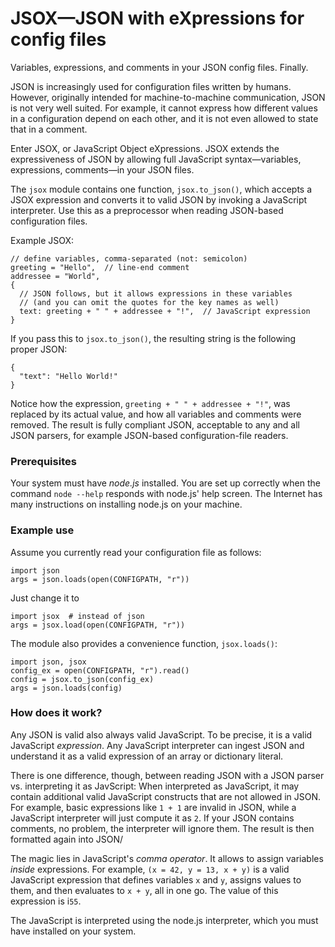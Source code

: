 # JSOX—JSON with eXpressions for config files

Variables, expressions, and comments in your JSON config files. Finally.

JSON is increasingly used for configuration files written by humans. However,
originally intended for machine-to-machine communication, JSON is not very well
suited. For example, it cannot express how different values in a configuration
depend on each other, and it is not even allowed to state that in a comment.

Enter JSOX, or JavaScript Object eXpressions. JSOX extends the expressiveness
of JSON by allowing full JavaScript syntax—variables, expressions, comments—in
your JSON files.

The `jsox` module contains one function, `jsox.to_json()`, which accepts a JSOX
expression and converts it to valid JSON by invoking a JavaScript interpreter.
Use this as a preprocessor when reading JSON-based configuration files.

Example JSOX:
```
// define variables, comma-separated (not: semicolon)
greeting = "Hello",  // line-end comment
addressee = "World",
{ 
  // JSON follows, but it allows expressions in these variables
  // (and you can omit the quotes for the key names as well)
  text: greeting + " " + addressee + "!",  // JavaScript expression
}
```
If you pass this to `jsox.to_json()`, the resulting string is the following
proper JSON:
```
{
  "text": "Hello World!"
}
```
Notice how the expression, `greeting + " " + addressee + "!"`, was replaced by
its actual value, and how all variables and comments were removed. The result
is fully compliant JSON, acceptable to any and all JSON parsers, for example
JSON-based configuration-file readers.

### Prerequisites

Your system must have _node.js_ installed. You are set up correctly when the
command `node --help` responds with node.js' help screen. The Internet has
many instructions on installing node.js on your machine.

### Example use

Assume you currently read your configuration file as follows:
```
import json
args = json.loads(open(CONFIGPATH, "r"))
```
Just change it to
```
import jsox  # instead of json
args = jsox.load(open(CONFIGPATH, "r"))
```
The module also provides a convenience function, `jsox.loads()`:
```
import json, jsox
config_ex = open(CONFIGPATH, "r").read()
config = jsox.to_json(config_ex)
args = json.loads(config)
```

### How does it work?

Any JSON is valid also always valid JavaScript. To be precise, it is a valid JavaScript
_expression_. Any JavaScript interpreter can ingest JSON and understand it as a valid
expression of an array or dictionary literal.

There is one difference, though, between reading JSON with a JSON parser vs. interpreting
it as JavScript: When interpreted as JavaScript, it may contain additional valid
JavaScript constructs that are not allowed in JSON. For example, basic expressions like
`1 + 1` are invalid in JSON, while a JavaScript interpreter will just compute it as `2`.
If your JSON contains comments, no problem, the interpreter will ignore them. The result
is then formatted again into JSON/

The magic lies in JavaScript's _comma operator_. It allows to assign variables
_inside_ expressions.
For example, `(x = 42, y = 13, x + y)` is a valid JavaScript expression that
defines variables `x` and `y`, assigns values to them, and then evaluates to
`x + y`, all in one go. The value of this expression is i`55`.

The JavaScript is interpreted using the node.js interpreter, which you must have
installed on your system.
